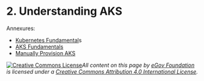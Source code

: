 # 2. Understanding AKS

Annexures:

* [Kubernetes Fundamental](https://medium.com/the-programmer/kubernetes-fundamentals-for-absolute-beginners-architecture-components-1f7cda8ea536)s
* [AKS Fundamentals](https://docs.microsoft.com/en-us/azure/aks/concepts-clusters-workloads)
* [Manually Provision AKS](https://docs.microsoft.com/en-us/azure/aks/learn/quick-kubernetes-deploy-portal)

[![Creative Commons License](https://i.creativecommons.org/l/by/4.0/80x15.png)_​_](http://creativecommons.org/licenses/by/4.0/)_All content on this page by_ [_eGov Foundation_](https://egov.org.in/) _is licensed under a_ [_Creative Commons Attribution 4.0 International License_](http://creativecommons.org/licenses/by/4.0/)_._
